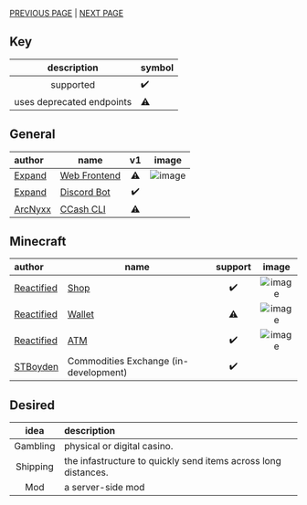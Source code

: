 [PREVIOUS PAGE](how_to/endpoints.md) | [NEXT PAGE](../features/user_side.md)

## Key
|        description        | symbol             |
| :-----------------------: | :----------------- |
|         supported         | :heavy_check_mark: |
| uses deprecated endpoints | ⚠                  |
## General
| author                                  | name                                                        |         v1         |                                                      image                                                      |
| :-------------------------------------- | ----------------------------------------------------------- | :----------------: | :-------------------------------------------------------------------------------------------------------------: |
| [Expand](https://github.com/Expand-sys) | [Web Frontend](https://github.com/Expand-sys/ccashfrontend) |         ⚠          | ![image](https://user-images.githubusercontent.com/31377881/121337724-afe9fe80-c8d1-11eb-8851-23ec5e74cd26.png) |
| [Expand](https://github.com/Expand-sys) | [Discord Bot](https://github.com/Expand-sys/ccashbot)       | :heavy_check_mark: |                                                                                                                 |
| [ArcNyxx](https://github.com/ArcNyxx)   | [CCash CLI](https://github.com/ArcNyxx/ccash_cmd)           |         ⚠          |                                                                                                                 |

## Minecraft
| author                                      | name                                                                        |      support       |                                                      image                                                      |
| :------------------------------------------ | --------------------------------------------------------------------------- | :----------------: | :-------------------------------------------------------------------------------------------------------------: |
| [Reactified](https://github.com/Reactified) | [Shop](https://github.com/Reactified/rpm/tree/main/packages/ccash-shop)     | :heavy_check_mark: | ![image](https://user-images.githubusercontent.com/31377881/120050327-de163700-bfd1-11eb-9d5a-f75c003e867c.png) |
| [Reactified](https://github.com/Reactified) | [Wallet](https://github.com/Reactified/rpm/tree/main/packages/ccash-wallet) |         ⚠          | ![image](https://user-images.githubusercontent.com/31377881/121338034-fb041180-c8d1-11eb-8640-b18c141eb980.png) |
| [Reactified](https://github.com/Reactified) | [ATM](https://github.com/Reactified/rpm/tree/main/packages/ccash-bank)      | :heavy_check_mark: | ![image](https://user-images.githubusercontent.com/31377881/121277361-4d6b1100-c885-11eb-87c8-cfebcf58da4f.png) |
| [STBoyden](https://github.com/STBoyden)     | Commodities Exchange (in-development)                                       | :heavy_check_mark: |                                                                                                                 |

## Desired
|   idea   | description                                                    |
| :------: | :------------------------------------------------------------- |
| Gambling | physical or digital casino.                                    |
| Shipping | the infastructure to quickly send items across long distances. |
|   Mod    | a server-side mod                                              |